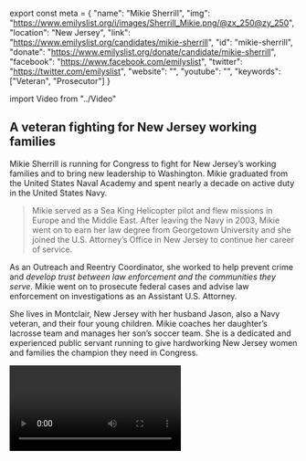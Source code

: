 export const meta = {
  "name": "Mikie Sherrill",
  "img": "https://www.emilyslist.org/i/images/Sherrill_Mikie.png/@zx_250@zy_250",
  "location": "New Jersey",
  "link": "https://www.emilyslist.org/candidates/mikie-sherrill",
  "id": "mikie-sherrill",
  "donate": "https://www.emilyslist.org/donate/candidate/mikie-sherrill",
  "facebook": "https://www.facebook.com/emilyslist",
  "twitter": "https://twitter.com/emilyslist",
  "website": "",
  "youtube": "",
  "keywords": ["Veteran", "Prosecutor"]
}

import Video from "../Video"

## A veteran fighting for New Jersey working families

Mikie Sherrill is running for Congress to fight for New Jersey’s working families and to bring new leadership to Washington. Mikie graduated from the United States Naval Academy and spent nearly a decade on active duty in the United States Navy.

> Mikie served as a Sea King Helicopter pilot and flew missions in Europe and the Middle East. After leaving the Navy in 2003, Mikie went on to earn her law degree from Georgetown University and she joined the U.S. Attorney’s Office in New Jersey to continue her career of service.

As an Outreach and Reentry Coordinator, she worked to help prevent crime and _develop trust between law enforcement and the communities they serve_. Mikie went on to prosecute federal cases and advise law enforcement on investigations as an Assistant U.S. Attorney.

She lives in Montclair, New Jersey with her husband Jason, also a Navy veteran, and their four young children. Mikie coaches her daughter’s lacrosse team and manages her son’s soccer team. She is a dedicated and experienced public servant running to give hardworking New Jersey women and families the champion they need in Congress.

<Video id="t5Gb2RARb9c" />

## An experienced leader running to tackle the toughest problems

Mikie decided to run for office for the first time after the 2016 election when she realized that her community needed new leadership more than ever. “As a former federal prosecutor with experience prosecuting both violent and white-collar criminals, I've seen what it looks like when the powerful prey on the vulnerable,” she has said, and she is running to be the fierce advocate that New Jersey working families need. Mikie has an outstanding record of public service in the United States Navy and the U.S. Attorney’s office, and she has seen firsthand the power our public institutions have to positively impact people’s lives. At a time when Washington is controlled by a dangerous Republican majority rolling back the progress we have fought so hard to make, Mike will fight tirelessly to defend our American values and our democracy—and to increase access to opportunity for all hardworking people in New Jersey and across the country.

<Video id="UIOwPOlW_-4" />


## A serious challenger taking on an extreme and vulnerable incumbent

Mikie is running for an open seat currently held by a retiring Republican incumbent. Donald Trump won New Jersey’s 11th Congressional District by less than a single percentage point in 2016, and it's trending blue—Democratic Governor Phil Murphy won this district last year. The path to taking back the House runs right through this district and others like it. When Mikie stepped up to challenge incumbent Congressman Rodney Frelinghuysen, a vulnerable Republican extremist, her grassroots campaign quickly gained strong momentum. In January, Frelinghuysen announced that he would no longer seek re-election—giving up on defending his party's indefensible agenda in this battleground district. This is a can’t-miss opportunity to help an outstanding candidate flip an open seat, and we know Mikie has what it takes to win this fight. The GOP and their deep-pocketed special interests will do everything they can to hold onto the critical seat and control of the House, and Mikie needs the full support of the EMILY’s List community to take them on. Let’s all chip in and help send this champion for working families to Washington.

